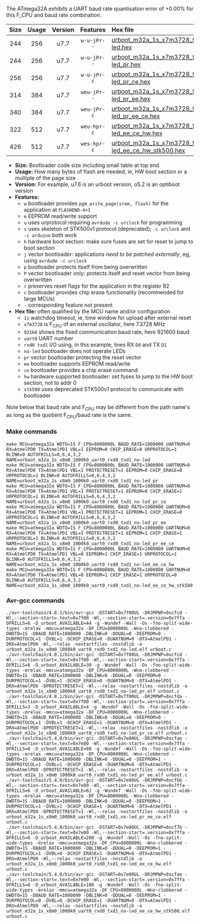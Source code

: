 The ATmega32A exhibits a UART baud rate quantisation error of +0.00% for this F_CPU and baud rate combination.

|Size|Usage|Version|Features|Hex file|
|:-:|:-:|:-:|:-:|:--|
|244|256|u7.7|`w-u-jPr--`|[urboot_m32a_1s_x7m3728_921k6_uart0_rxd0_txd1_no-led.hex](https://raw.githubusercontent.com/stefanrueger/urboot.hex/main/mcus/atmega32a/watchdog_1_s/external_oscillator/%2B7m372800_hz/%2B921k6_baud/uart0_rxd0_txd1/no-led/urboot_m32a_1s_x7m3728_921k6_uart0_rxd0_txd1_no-led.hex)|
|244|256|u7.7|`w-u-jPr--`|[urboot_m32a_1s_x7m3728_921k6_uart0_rxd0_txd1_no-led_pr.hex](https://raw.githubusercontent.com/stefanrueger/urboot.hex/main/mcus/atmega32a/watchdog_1_s/external_oscillator/%2B7m372800_hz/%2B921k6_baud/uart0_rxd0_txd1/no-led/urboot_m32a_1s_x7m3728_921k6_uart0_rxd0_txd1_no-led_pr.hex)|
|256|256|u7.7|`w-u-jPr-c`|[urboot_m32a_1s_x7m3728_921k6_uart0_rxd0_txd1_no-led_pr_ce.hex](https://raw.githubusercontent.com/stefanrueger/urboot.hex/main/mcus/atmega32a/watchdog_1_s/external_oscillator/%2B7m372800_hz/%2B921k6_baud/uart0_rxd0_txd1/no-led/urboot_m32a_1s_x7m3728_921k6_uart0_rxd0_txd1_no-led_pr_ce.hex)|
|314|384|u7.7|`weu-jPr--`|[urboot_m32a_1s_x7m3728_921k6_uart0_rxd0_txd1_no-led_pr_ee.hex](https://raw.githubusercontent.com/stefanrueger/urboot.hex/main/mcus/atmega32a/watchdog_1_s/external_oscillator/%2B7m372800_hz/%2B921k6_baud/uart0_rxd0_txd1/no-led/urboot_m32a_1s_x7m3728_921k6_uart0_rxd0_txd1_no-led_pr_ee.hex)|
|340|384|u7.7|`weu-jPr-c`|[urboot_m32a_1s_x7m3728_921k6_uart0_rxd0_txd1_no-led_pr_ee_ce.hex](https://raw.githubusercontent.com/stefanrueger/urboot.hex/main/mcus/atmega32a/watchdog_1_s/external_oscillator/%2B7m372800_hz/%2B921k6_baud/uart0_rxd0_txd1/no-led/urboot_m32a_1s_x7m3728_921k6_uart0_rxd0_txd1_no-led_pr_ee_ce.hex)|
|322|512|u7.7|`weu-hpr-c`|[urboot_m32a_1s_x7m3728_921k6_uart0_rxd0_txd1_no-led_ee_ce_hw.hex](https://raw.githubusercontent.com/stefanrueger/urboot.hex/main/mcus/atmega32a/watchdog_1_s/external_oscillator/%2B7m372800_hz/%2B921k6_baud/uart0_rxd0_txd1/no-led/urboot_m32a_1s_x7m3728_921k6_uart0_rxd0_txd1_no-led_ee_ce_hw.hex)|
|426|512|u7.7|`wes-hpr-c`|[urboot_m32a_1s_x7m3728_921k6_uart0_rxd0_txd1_no-led_ee_ce_hw_stk500.hex](https://raw.githubusercontent.com/stefanrueger/urboot.hex/main/mcus/atmega32a/watchdog_1_s/external_oscillator/%2B7m372800_hz/%2B921k6_baud/uart0_rxd0_txd1/no-led/urboot_m32a_1s_x7m3728_921k6_uart0_rxd0_txd1_no-led_ee_ce_hw_stk500.hex)|

- **Size:** Bootloader code size including small table at top end
- **Usage:** How many bytes of flash are needed, ie, HW boot section or a multiple of the page size
- **Version:** For example, u7.6 is an urboot version, o5.2 is an optiboot version
- **Features:**
  + `w` bootloader provides `pgm_write_page(sram, flash)` for the application at `FLASHEND-4+1`
  + `e` EEPROM read/write support
  + `u` uses urprotocol requiring `avrdude -c urclock` for programming
  + `s` uses skeleton of STK500v1 protocol (deprecated); `-c urclock` and `-c arduino` both work
  + `h` hardware boot section: make sure fuses are set for reset to jump to boot section
  + `j` vector bootloader: applications *need to be patched externally*, eg, using `avrdude -c urclock`
  + `p` bootloader protects itself from being overwritten
  + `P` vector bootloader only: protects itself and reset vector from being overwritten
  + `r` preserves reset flags for the application in the register R2
  + `c` bootloader provides chip erase functionality (recommended for large MCUs)
  + `-` corresponding feature not present
- **Hex file:** often qualified by the MCU name and/or configuration
  + `1s` watchdog timeout, ie, time window for upload after external reset
  + `x7m3728` is F<sub>CPU</sub> of an external oscillator, here 7.3728 MHz
  + `921k6` shows the fixed communication baud rate, here 921600 baud
  + `uart0` UART number
  + `rxd0 txd1` I/O using, in this example, lines RX `D0` and TX `D1`
  + `no-led` bootloader does not operate LEDs
  + `pr` vector bootloader protecting the reset vector
  + `ee` bootloader supports EEPROM read/write
  + `ce` bootloader provides a chip erase command
  + `hw` hardware supported bootloader: set fuses to jump to the HW boot section, not to addr 0
  + `stk500` uses deprecated STK500v1 protocol to communicate with bootloader


Note below that baud rate and F<sub>CPU</sub> may be different from the path name's as long as the quotient F<sub>CPU</sub>/baud rate is the same.

### Make commands
```
make MCU=atmega32a WDTO=1S F_CPU=8000000L BAUD_RATE=1000000 UARTNUM=0 RX=AtmelPD0 TX=AtmelPD1 VBL=1 EEPROM=0 CHIP_ERASE=0 URPROTOCOL=1 BLINK=0 AUTOFRILLS=0,6,4,3,2 NAME=urboot_m32a_1s_x8m0_1000k0_uart0_rxd0_txd1_no-led
make MCU=atmega32a WDTO=1S F_CPU=8000000L BAUD_RATE=1000000 UARTNUM=0 RX=AtmelPD0 TX=AtmelPD1 VBL=1 PROTECTRESET=1 EEPROM=0 CHIP_ERASE=0 URPROTOCOL=1 BLINK=0 AUTOFRILLS=0,6,4,3,2 NAME=urboot_m32a_1s_x8m0_1000k0_uart0_rxd0_txd1_no-led_pr
make MCU=atmega32a WDTO=1S F_CPU=8000000L BAUD_RATE=1000000 UARTNUM=0 RX=AtmelPD0 TX=AtmelPD1 VBL=1 PROTECTRESET=1 EEPROM=0 CHIP_ERASE=1 URPROTOCOL=1 BLINK=0 AUTOFRILLS=0,6,4,3,2 NAME=urboot_m32a_1s_x8m0_1000k0_uart0_rxd0_txd1_no-led_pr_ce
make MCU=atmega32a WDTO=1S F_CPU=8000000L BAUD_RATE=1000000 UARTNUM=0 RX=AtmelPD0 TX=AtmelPD1 VBL=1 PROTECTRESET=1 EEPROM=1 CHIP_ERASE=0 URPROTOCOL=1 BLINK=0 AUTOFRILLS=0,6,4,3,2 NAME=urboot_m32a_1s_x8m0_1000k0_uart0_rxd0_txd1_no-led_pr_ee
make MCU=atmega32a WDTO=1S F_CPU=8000000L BAUD_RATE=1000000 UARTNUM=0 RX=AtmelPD0 TX=AtmelPD1 VBL=1 PROTECTRESET=1 EEPROM=1 CHIP_ERASE=1 URPROTOCOL=1 BLINK=0 AUTOFRILLS=0,6,4,3,2 NAME=urboot_m32a_1s_x8m0_1000k0_uart0_rxd0_txd1_no-led_pr_ee_ce
make MCU=atmega32a WDTO=1S F_CPU=8000000L BAUD_RATE=1000000 UARTNUM=0 RX=AtmelPD0 TX=AtmelPD1 VBL=0 EEPROM=1 CHIP_ERASE=1 URPROTOCOL=1 BLINK=0 AUTOFRILLS=0,6,4,3,2 NAME=urboot_m32a_1s_x8m0_1000k0_uart0_rxd0_txd1_no-led_ee_ce_hw
make MCU=atmega32a WDTO=1S F_CPU=8000000L BAUD_RATE=1000000 UARTNUM=0 RX=AtmelPD0 TX=AtmelPD1 VBL=0 EEPROM=1 CHIP_ERASE=1 URPROTOCOL=0 BLINK=0 AUTOFRILLS=0,6,4,3,2 NAME=urboot_m32a_1s_x8m0_1000k0_uart0_rxd0_txd1_no-led_ee_ce_hw_stk500
```

### Avr-gcc commands
```
./avr-toolchain/4.8.1/bin/avr-gcc -DSTART=0x7f00UL -DRJMPWP=0xcfcd -Wl,--section-start=.text=0x7f00 -Wl,--section-start=.version=0x7ffa -DFRILLS=6 -D_urboot_AVAILABLE=44 -g -Wundef -Wall -Os -fno-split-wide-types -mrelax -mmcu=atmega32a -DF_CPU=8000000L -Wno-clobbered -DWDTO=1S -DBAUD_RATE=1000000 -DBLINK=0 -DDUAL=0 -DEEPROM=0 -DURPROTOCOL=1 -DVBL=1 -DCHIP_ERASE=0 -DUARTNUM=0 -DTX=AtmelPD1 -DRX=AtmelPD0 -Wl,--relax -nostartfiles -nostdlib -o urboot_m32a_1s_x8m0_1000k0_uart0_rxd0_txd1_no-led.elf urboot.c
./avr-toolchain/4.8.1/bin/avr-gcc -DSTART=0x7f00UL -DRJMPWP=0xcfcd -Wl,--section-start=.text=0x7f00 -Wl,--section-start=.version=0x7ffa -DFRILLS=6 -D_urboot_AVAILABLE=30 -g -Wundef -Wall -Os -fno-split-wide-types -mrelax -mmcu=atmega32a -DF_CPU=8000000L -Wno-clobbered -DWDTO=1S -DBAUD_RATE=1000000 -DBLINK=0 -DDUAL=0 -DEEPROM=0 -DURPROTOCOL=1 -DVBL=1 -DCHIP_ERASE=0 -DUARTNUM=0 -DTX=AtmelPD1 -DRX=AtmelPD0 -DPROTECTRESET=1 -Wl,--relax -nostartfiles -nostdlib -o urboot_m32a_1s_x8m0_1000k0_uart0_rxd0_txd1_no-led_pr.elf urboot.c
./avr-toolchain/4.8.1/bin/avr-gcc -DSTART=0x7f00UL -DRJMPWP=0xcfda -Wl,--section-start=.text=0x7f00 -Wl,--section-start=.version=0x7ffa -DFRILLS=3 -D_urboot_AVAILABLE=4 -g -Wundef -Wall -Os -fno-split-wide-types -mrelax -mmcu=atmega32a -DF_CPU=8000000L -Wno-clobbered -DWDTO=1S -DBAUD_RATE=1000000 -DBLINK=0 -DDUAL=0 -DEEPROM=0 -DURPROTOCOL=1 -DVBL=1 -DCHIP_ERASE=1 -DUARTNUM=0 -DTX=AtmelPD1 -DRX=AtmelPD0 -DPROTECTRESET=1 -Wl,--relax -nostartfiles -nostdlib -o urboot_m32a_1s_x8m0_1000k0_uart0_rxd0_txd1_no-led_pr_ce.elf urboot.c
./avr-toolchain/5.4.0/bin/avr-gcc -DSTART=0x7e80UL -DRJMPWP=0xcfae -Wl,--section-start=.text=0x7e80 -Wl,--section-start=.version=0x7ffa -DFRILLS=6 -D_urboot_AVAILABLE=88 -g -Wundef -Wall -Os -fno-split-wide-types -mrelax -mmcu=atmega32a -DF_CPU=8000000L -Wno-clobbered -DWDTO=1S -DBAUD_RATE=1000000 -DBLINK=0 -DDUAL=0 -DEEPROM=1 -DURPROTOCOL=1 -DVBL=1 -DCHIP_ERASE=0 -DUARTNUM=0 -DTX=AtmelPD1 -DRX=AtmelPD0 -DPROTECTRESET=1 -Wl,--relax -nostartfiles -nostdlib -o urboot_m32a_1s_x8m0_1000k0_uart0_rxd0_txd1_no-led_pr_ee.elf urboot.c
./avr-toolchain/5.4.0/bin/avr-gcc -DSTART=0x7e80UL -DRJMPWP=0xcfbb -Wl,--section-start=.text=0x7e80 -Wl,--section-start=.version=0x7ffa -DFRILLS=6 -D_urboot_AVAILABLE=62 -g -Wundef -Wall -Os -fno-split-wide-types -mrelax -mmcu=atmega32a -DF_CPU=8000000L -Wno-clobbered -DWDTO=1S -DBAUD_RATE=1000000 -DBLINK=0 -DDUAL=0 -DEEPROM=1 -DURPROTOCOL=1 -DVBL=1 -DCHIP_ERASE=1 -DUARTNUM=0 -DTX=AtmelPD1 -DRX=AtmelPD0 -DPROTECTRESET=1 -Wl,--relax -nostartfiles -nostdlib -o urboot_m32a_1s_x8m0_1000k0_uart0_rxd0_txd1_no-led_pr_ee_ce.elf urboot.c
./avr-toolchain/5.4.0/bin/avr-gcc -DSTART=0x7e00UL -DRJMPWP=0xcf7b -Wl,--section-start=.text=0x7e00 -Wl,--section-start=.version=0x7ffa -DFRILLS=6 -D_urboot_AVAILABLE=208 -g -Wundef -Wall -Os -fno-split-wide-types -mrelax -mmcu=atmega32a -DF_CPU=8000000L -Wno-clobbered -DWDTO=1S -DBAUD_RATE=1000000 -DBLINK=0 -DDUAL=0 -DEEPROM=1 -DURPROTOCOL=1 -DVBL=0 -DCHIP_ERASE=1 -DUARTNUM=0 -DTX=AtmelPD1 -DRX=AtmelPD0 -Wl,--relax -nostartfiles -nostdlib -o urboot_m32a_1s_x8m0_1000k0_uart0_rxd0_txd1_no-led_ee_ce_hw.elf urboot.c
./avr-toolchain/5.4.0/bin/avr-gcc -DSTART=0x7e00UL -DRJMPWP=0xcfae -Wl,--section-start=.text=0x7e00 -Wl,--section-start=.version=0x7ffa -DFRILLS=6 -D_urboot_AVAILABLE=106 -g -Wundef -Wall -Os -fno-split-wide-types -mrelax -mmcu=atmega32a -DF_CPU=8000000L -Wno-clobbered -DWDTO=1S -DBAUD_RATE=1000000 -DBLINK=0 -DDUAL=0 -DEEPROM=1 -DURPROTOCOL=0 -DVBL=0 -DCHIP_ERASE=1 -DUARTNUM=0 -DTX=AtmelPD1 -DRX=AtmelPD0 -Wl,--relax -nostartfiles -nostdlib -o urboot_m32a_1s_x8m0_1000k0_uart0_rxd0_txd1_no-led_ee_ce_hw_stk500.elf urboot.c
```

